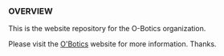 ### OVERVIEW
This is the website repository for the O-Botics organization.

Please visit the [O'Botics](http://o-botics.org) website for more information.
Thanks.
